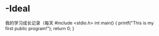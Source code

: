 # -Ideal
我的学习成长记录（每天
#include <stdio.h>
int main()
{
printf("This is my first public program!");
return 0;
}
